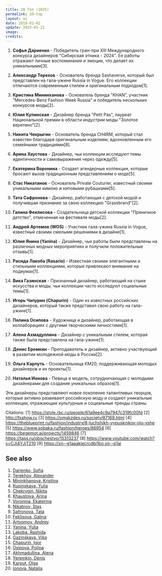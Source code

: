 ```yaml
---
title: 20 Топ (2025)
permalink: 20-top
layout: ai
date: 2018-01-02
update: 2025-01-21
image:
credits:
---
```


1. **Софья Дариенко** - Победитель гран-при XIII Международного конкурса дизайнеров "Сибирская этника - 2024". Ее работы отражают личные воспоминания и эмоции, что делает их уникальными[3].

2. **Александр Терехов** - Основатель бренда Sashaverse, который был представлен на гала-ужине Russia in Vogue. Его коллекции отличаются современным стилем и оригинальным подходом[1].

3. **Кристина Мининханова** - Основатель бренда "KHAN", участник "Mercedes-Benz Fashion Week Russia" и победитель нескольких конкурсов моды[2].

4. **Юлия Купинская** - Дизайнер бренда "Petit Pas", лауреат Национальной премии в области индустрии моды "Золотое веретено"[2].

5. **Никита Чекрыгин** - Основатель бренда CH4RM, который стал известен благодаря оригинальным изделиям, вдохновленным его семейными традициями[8].

6. **Арина Хаустова** - Дизайнер, чьи коллекции исследуют темы идентичности и самовыражения через одежду[5].

7. **Екатерина Воронина** - Создает агендерные коллекции, которые бросают вызов традиционным представлениям о моде[5].

8. **Стас Никатанов** - Основатель Private Couturier, известный своими уникальными кимоно и хиповыми рубашками[5].

9. **Тата Сафронова** - Дизайнер, работающая с детской модой и получившая признание за свою коллекцию "Grassbrand"[2].

10. **Галина Феклисова** - Создательница детской коллекции "Пряничное детство", отмеченная на фестивале моды[2].

11. **Андрей Артемов (WOS)** - Участник гала-ужина Russia in Vogue, известный своими смелыми решениями в дизайне[1].

12. **Юлия Янина (Yanina)** - Дизайнер, чьи работы были представлены на различных модных мероприятиях и получили положительные отзывы[1].

13. **Расида Лакоба (Rasario)** - Известная своими элегантными и стильными коллекциями, которые привлекают внимание на подиумах[1].

14. **Вика Газинская** - Признанный дизайнер, работающий на стыке искусства и моды, чьи коллекции часто исследуют социальные темы[1].

15. **Игорь Чапурин (Chapurin)** - Один из известных российских дизайнеров, который также представил свою работу на гала-ужине[1].

16. **Полина Осипова** - Художница и дизайнер, работающая в коллаборациях с другими творческими личностями[1].

17. **Алена Ахмадуллина** - Дизайнер с уникальным стилем, которая также была представлена на гала-ужине[1].

18. **Денис Еремкин** - Преподаватель и дизайнер, активно участвующий в развитии молодежной моды в России[2].

19. **Ольга Карпуть** - Основательница КМ20, поддерживающая молодых дизайнеров и их проекты[1].

20. **Наталья Ионова** - Певица и модель, сотрудничающая с молодыми дизайнерами для создания уникальных образов[1].

Эти дизайнеры представляют новое поколение талантливых творцов, которые активно развивают российскую моду и создают уникальные коллекции, отражающие культурные и социальные тренды страны.

Citations:
[1] https://style.rbc.ru/people/61a9ee4c9a7947c319fc00fd
[2] http://fsshow.ru
[3] https://omskzdes.ru/society/87169.html
[4] https://theblueprint.ru/fashion/industry/8-luchshikh-vypusknikov-niu-vshe
[5] https://www.sobaka.ru/fashion/heroes/86954
[6] https://begemot.ai/projects/1459846
[7] https://tass.ru/obschestvo/15313237
[8] https://www.youtube.com/watch?v=CJj4YJjT210
[9] https://xn--e1aaakiecrcdbj1bo.xn--p1ai


## See also

1. [Darienko, Sofia](darienko-sofia)  
2. [Terekhov, Alexander](terekhov-alexander)  
3. [Mininkhanova, Kristina](mininkhanova-kristina)  
4. [Kupinskaya, Yulia](kupinskaya-yulia)  
5. [Chekrygin, Nikita](chekrygin-nikita)  
6. [Khaustova, Arina](khaustova-arina)  
7. [Voronina, Ekaterina](voronina-ekaterina)  
8. [Nikatnov, Stas](nikatnov-stas)  
9. [Safronova, Tata](safronova-tata)  
10. [Feklisova, Galina](feklisova-galina)  
11. [Artyomov, Andrey](artyomov-andrey)  
12. [Yanina, Yulia](yanina-yulia)  
13. [Lakoba, Rashida](lakoba-rashida)  
14. [Gazinskaya, Vika](gazinskaya-vika)  
15. [Chapurin, Igor](chapurin-igor)  
16. [Osipova, Polina](osipova-polina)  
17. [Akhmadullina, Alena](akhmadullina-alena-designer)  
18. [Yeremkin, Denis](yeremkin-denis)  
19. [Karput, Olga](karput-olga)  
20. [Ionova, Natalia](ionova-natalia)  
